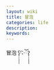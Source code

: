 ```yaml
---
layout: wiki
title: 冒泡
categories: life
description: 
keywords: 
---
```


冒泡 ʕ̢̣̣̣̣̩̩̩̩·͡˔·ོɁ̡̣̣̣̣̩̩̩̩

